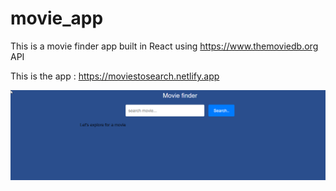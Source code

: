 # movie_app
This is a movie finder app built in React using https://www.themoviedb.org API 

This is the app : 
https://moviestosearch.netlify.app

![Texto alternativo](https://github.com/DavidLuques/movie_app/blob/main/pic1.png)

